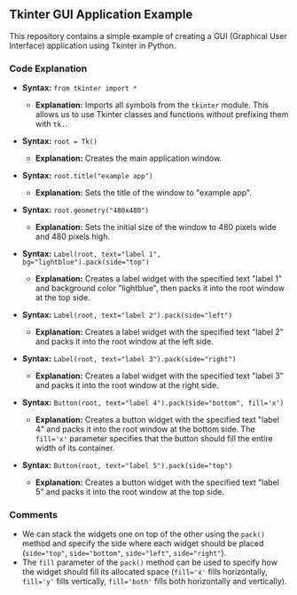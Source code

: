 ## Tkinter GUI Application Example

This repository contains a simple example of creating a GUI (Graphical User Interface) application using Tkinter in Python.

### Code Explanation

- **Syntax:** `from tkinter import *`
  - **Explanation:** Imports all symbols from the `tkinter` module. This allows us to use Tkinter classes and functions without prefixing them with `tk.`.

- **Syntax:** `root = Tk()`
  - **Explanation:** Creates the main application window.

- **Syntax:** `root.title("example app")`
  - **Explanation:** Sets the title of the window to "example app".

- **Syntax:** `root.geometry("480x480")`
  - **Explanation:** Sets the initial size of the window to 480 pixels wide and 480 pixels high.

- **Syntax:** `Label(root, text="label 1", bg="lightblue").pack(side="top")`
  - **Explanation:** Creates a label widget with the specified text "label 1" and background color "lightblue", then packs it into the root window at the top side.

- **Syntax:** `Label(root, text="label 2").pack(side="left")`
  - **Explanation:** Creates a label widget with the specified text "label 2" and packs it into the root window at the left side.

- **Syntax:** `Label(root, text="label 3").pack(side="right")`
  - **Explanation:** Creates a label widget with the specified text "label 3" and packs it into the root window at the right side.

- **Syntax:** `Button(root, text="label 4").pack(side="bottom", fill='x')`
  - **Explanation:** Creates a button widget with the specified text "label 4" and packs it into the root window at the bottom side. The `fill='x'` parameter specifies that the button should fill the entire width of its container.

- **Syntax:** `Button(root, text="label 5").pack(side="top")`
  - **Explanation:** Creates a button widget with the specified text "label 5" and packs it into the root window at the top side.

### Comments
  - We can stack the widgets one on top of the other using the `pack()` method and specify the side where each widget should be placed (`side="top"`, `side="bottom"`, `side="left"`, `side="right"`).
  - The `fill` parameter of the `pack()` method can be used to specify how the widget should fill its allocated space (`fill='x'` fills horizontally, `fill='y'` fills vertically, `fill='both'` fills both horizontally and vertically).

